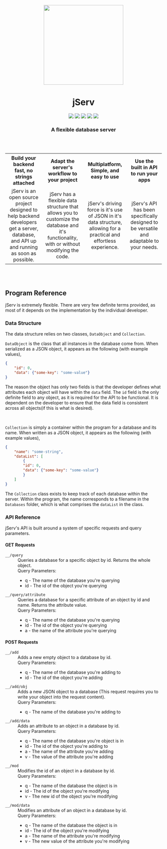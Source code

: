 <p align="center">
    <img src="Media/icon.png" width="256px" height="256px">
</p>

<h1 align="center">
    jServ
</h1>

<p align="center">
    <img src="https://img.shields.io/badge/license-Apache%202.0-green?style=flat-square">
    <img src="https://img.shields.io/github/manifest-json/v/kketg/jServ?style=flat-square">
    <img src="https://img.shields.io/badge/Build-In%20Development-red?style=flat-square">
    <img src="https://img.shields.io/badge/Platforms-Windows-brightgreen?style=flat-square">
    <a href="https://www.getpostman.com/collections/289f0bfba5cf1a9572c7">
        <img src="https://img.shields.io/badge/Postman-API_Ready-orange?style=flat-square&logo=postman">
    </a>
</p>


<h3 align="center">
    A flexible database server
</h3>
<br><br>
<table border="0">
    <tr>
        <th align="center">
            Build your backend fast, no strings attached
        </th> 
        <th align="center">
            Adapt the server's workflow to your project
        </th>
        <th align="center">
            Multiplatform, Simple, and easy to use
        </th>
        <th align="center">
            Use the built in API to run your apps
        </th>  
    </tr>
    <tr>
        <td align="center">
            jServ is an open source project designed to help backend developers get a server, database, and API up and running as soon as possible.<br>
        </td>
        <td align="center">
            jServ has a flexible data structure that allows you to customize the database and it's functionality, with or without modifying the code.<br>
        </td>
        <td align="center">
            jServ's driving force is it's use of JSON in it's data structure, allowing for a practical and effortless experience.<br>
        </td>
        <td align="center">
            jServ's API has been specifically designed to be versatile and adaptable to your needs.<br>
        </td>
    </tr>
</table>
<br><br>

<h2>Program Reference</h2>


jServ is extremely flexible. There are very few definite terms provided, as most of it depends on the implementation by the individual developer.


<h3>Data Structure</h3>


The data structure relies on two classes, `DataObject` and `Collection`. 
 

`DataObject` is the class that all instances in the database come from. When serialized as a JSON object, it appears as the following (with example values),
```json
{
    "id": 0,
    "data": {"some-key": "some-value"}
}
```

The reason the object has only two fields is that the developer defines what attributes each object will have within the `data` field. The `id` field is the only definite field to any object, as it is required for the API to be functional. It is dependent on the developer to ensure that the data field is consistent across all objects(if this is what is desired).
 
<br>

`Collection` is simply a container within the program for a database and its name. When written as a JSON object, it appears as the following (with example values),

```json
{
    "name": "some-string",
    "dataList": [
        {
        "id": 0,
        "data": {"some-key": "some-value"}
        }
    ]
}
```

The `Collection` class exists to keep track of each database within the server. Within the program, the name corresponds to a filename in the `Databases` folder, which is what comprises the `dataList` in the class.


<h3>API Reference</h3>


jServ's API is built around a system of specific requests and query parameters.


<h4>GET Requests</h4>
 
<dl>
    <dt><code>__/query</code></dt>
    <dd>
    Queries a database for a specific object by id. Returns the whole object.
    <br>
    Query Parameters:
        <ul>
            <li>q - The name of the database you're querying
            <li>id - The id of the object you're querying
        </ul>
    </dd>
</dl>
<dl>
    <dt><code>__/query/attribute</code></dt>
    <dd>
    Queries a database for a specific attribute of an object by id and name. Returns the attribute value.
    <br>
    Query Parameters:
        <ul>
            <li>q - The name of the database you're querying
            <li>id - The id of the object you're querying
            <li>a - the name of the attribute you're querying
        </ul>
    </dd>
</dl>
 
<h4>POST Requests</h4>

<dl>
    <dt><code>__/add</code></dt>
    <dd>
    Adds a new empty object to a database by id.
    <br>
    Query Parameters:
        <ul>
            <li>q - The name of the database you're adding to
            <li>id - The id of the object you're adding
        </ul>
    </dd>
</dl>
<dl>
    <dt><code>__/add/obj</code></dt>
    <dd>
    Adds a new JSON object to a database (This request requires you to write your object into the request content).
    <br>
    Query Parameters:
        <ul>
            <li>q - The name of the database you're adding to
        </ul>
    </dd>
</dl>
<dl>
    <dt><code>__/add/data</code></dt>
    <dd>
    Adds an attribute to an object in a database by id.
    <br>
    Query Parameters:
        <ul>
            <li>q - The name of the database you're object is in
            <li>id - The id of the object you're adding to
            <li>a - The name of the attribute you're adding
            <li>v - The value of the attribute you're adding
        </ul>
    </dd>
</dl>
<dl>
    <dt><code>__/mod</code></dt>
    <dd>
    Modifies the id of an object in a database by id.
    <br>
    Query Parameters:
        <ul>
            <li>q - The name of the database the object is in
            <li>id - The id of the object you're modifying
            <li>v - The new id of the object you're modifying
        </ul>
    </dd>
</dl>
<dl>
    <dt><code>__/mod/data</code></dt>
    <dd>
    Modifies an attribute of an object in a database by id.
    <br>
    Query Parameters:
        <ul>
            <li>q - The name of the database the object is in
            <li>id - The id of the object you're modifying
            <li>a - The name of the attribute you're modifying
            <li>v - The new value of the attribute you're modifying
        </ul>
    </dd>
</dl>

